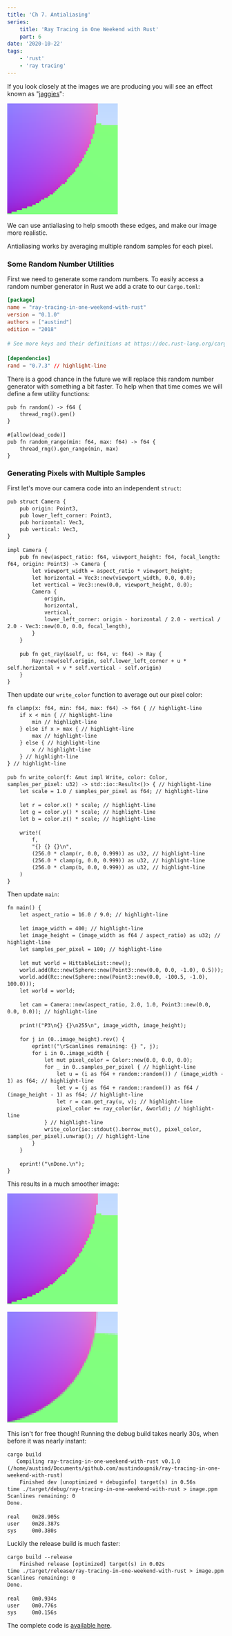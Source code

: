 ```yaml
---
title: 'Ch 7. Antialiasing'
series:
    title: 'Ray Tracing in One Weekend with Rust'
    part: 6
date: '2020-10-22'
tags:
    - 'rust'
    - 'ray tracing'
---
```


If you look closely at the images we are producing you will see an effect known as "[jaggies](https://en.wikipedia.org/wiki/Jaggies)":

![Jaggie sphere edge](./before-antialiasing.png "Jaggie sphere edge")

We can use antialiasing to help smooth these edges, and make our image more realistic.

Antialiasing works by averaging multiple random samples for each pixel.

### Some Random Number Utilities

First we need to generate some random numbers.
To easily access a random number generator in Rust we add a crate to our `Cargo.toml`:

```toml
[package]
name = "ray-tracing-in-one-weekend-with-rust"
version = "0.1.0"
authors = ["austind"]
edition = "2018"

# See more keys and their definitions at https://doc.rust-lang.org/cargo/reference/manifest.html

[dependencies]
rand = "0.7.3" // highlight-line
```

There is a good chance in the future we will replace this random number generator with something a bit faster.
To help when that time comes we will define a few utility functions:

```rust{numberLines: true}
pub fn random() -> f64 {
    thread_rng().gen()
}

#[allow(dead_code)]
pub fn random_range(min: f64, max: f64) -> f64 {
    thread_rng().gen_range(min, max)
}
```

### Generating Pixels with Multiple Samples

First let's move our camera code into an independent `struct`:

```rust{numberLines: true}
pub struct Camera {
    pub origin: Point3,
    pub lower_left_corner: Point3,
    pub horizontal: Vec3,
    pub vertical: Vec3,
}

impl Camera {
    pub fn new(aspect_ratio: f64, viewport_height: f64, focal_length: f64, origin: Point3) -> Camera {
        let viewport_width = aspect_ratio * viewport_height;
        let horizontal = Vec3::new(viewport_width, 0.0, 0.0);
        let vertical = Vec3::new(0.0, viewport_height, 0.0);
        Camera {
            origin,
            horizontal,
            vertical,
            lower_left_corner: origin - horizontal / 2.0 - vertical / 2.0 - Vec3::new(0.0, 0.0, focal_length),
        }
    }

    pub fn get_ray(&self, u: f64, v: f64) -> Ray {
        Ray::new(self.origin, self.lower_left_corner + u * self.horizontal + v * self.vertical - self.origin)
    }
}
```

Then update our `write_color` function to average out our pixel color:

```rust{numberLines: true}
fn clamp(x: f64, min: f64, max: f64) -> f64 { // highlight-line
    if x < min { // highlight-line
        min // highlight-line
    } else if x > max { // highlight-line
        max // highlight-line
    } else { // highlight-line
        x // highlight-line
    } // highlight-line
} // highlight-line

pub fn write_color(f: &mut impl Write, color: Color, samples_per_pixel: u32) -> std::io::Result<()> { // highlight-line
    let scale = 1.0 / samples_per_pixel as f64; // highlight-line

    let r = color.x() * scale; // highlight-line
    let g = color.y() * scale; // highlight-line
    let b = color.z() * scale; // highlight-line

    write!(
        f,
        "{} {} {}\n",
        (256.0 * clamp(r, 0.0, 0.999)) as u32, // highlight-line
        (256.0 * clamp(g, 0.0, 0.999)) as u32, // highlight-line
        (256.0 * clamp(b, 0.0, 0.999)) as u32, // highlight-line
    )
}
```

Then update `main`:

```rust{numberLines: true}
fn main() {
    let aspect_ratio = 16.0 / 9.0; // highlight-line

    let image_width = 400; // highlight-line
    let image_height = (image_width as f64 / aspect_ratio) as u32; // highlight-line
    let samples_per_pixel = 100; // highlight-line

    let mut world = HittableList::new();
    world.add(Rc::new(Sphere::new(Point3::new(0.0, 0.0, -1.0), 0.5)));
    world.add(Rc::new(Sphere::new(Point3::new(0.0, -100.5, -1.0), 100.0)));
    let world = world;

    let cam = Camera::new(aspect_ratio, 2.0, 1.0, Point3::new(0.0, 0.0, 0.0)); // highlight-line

    print!("P3\n{} {}\n255\n", image_width, image_height);

    for j in (0..image_height).rev() {
        eprint!("\rScanlines remaining: {} ", j);
        for i in 0..image_width {
            let mut pixel_color = Color::new(0.0, 0.0, 0.0);
            for _ in 0..samples_per_pixel { // highlight-line
                let u = (i as f64 + random::random()) / (image_width - 1) as f64; // highlight-line
                let v = (j as f64 + random::random()) as f64 / (image_height - 1) as f64; // highlight-line
                let r = cam.get_ray(u, v); // highlight-line
                pixel_color += ray_color(&r, &world); // highlight-line
            } // highlight-line
            write_color(io::stdout().borrow_mut(), pixel_color, samples_per_pixel).unwrap(); // highlight-line
        }
    }

    eprint!("\nDone.\n");
}
```

This results in a much smoother image:

![Before antialiasing](./before-antialiasing.png "Before antialiasing")

![After antialiasing](./after-antialiasing.png "After antialiasing")

This isn't for free though!
Running the debug build takes nearly 30s, when before it was nearly instant:

```shell{outputLines: 2-3, 5-10}
cargo build
   Compiling ray-tracing-in-one-weekend-with-rust v0.1.0 (/home/austind/Documents/github.com/austindoupnik/ray-tracing-in-one-weekend-with-rust)
    Finished dev [unoptimized + debuginfo] target(s) in 0.56s
time ./target/debug/ray-tracing-in-one-weekend-with-rust > image.ppm 
Scanlines remaining: 0   
Done.

real    0m28.905s
user    0m28.387s
sys     0m0.380s
```

Luckily the release build is much faster:

```shell{outputLines: 2, 4-9}
cargo build --release
    Finished release [optimized] target(s) in 0.02s
time ./target/release/ray-tracing-in-one-weekend-with-rust > image.ppm 
Scanlines remaining: 0   
Done.

real    0m0.934s
user    0m0.776s
sys     0m0.156s
```

The complete code is [available here](https://github.com/austindoupnik/ray-tracing-in-one-weekend-with-rust/tree/v0.0.1-chapter.7).